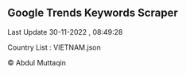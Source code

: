 

## Google Trends Keywords Scraper 
 
Last Update 30-11-2022 , 08:49:28

Country List :
VIETNAM.json



© Abdul Muttaqin 
